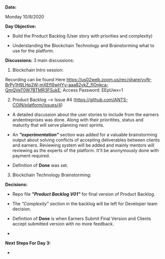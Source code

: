 **Date:**

Monday 10/8/2020

**Day Objective:**

- Build the Product Backlog (User story with priorities and complexity)

- Understanding the Blockchain Technology and Brainstorming what to use for the platform.

**Discussions:**
3 main discussions:
1. Blockchain Intro session:

Recording can be found Here https://us02web.zoom.us/rec/share/yvN-BrPy1H9LHp2W-mXEfI9wHYv-aaa82ykZ_fIOnkca-QmQVeT0W7BTMR3FSukE; Access Password: EEpUwx=1

2. Product Backlog --> Issue #4 (https://github.com/ANTS-COIN/platform/issues/4) 

- A detailed discussion about the user stories to include from the earners andentreprises was done. Along with their prioritites, status and maturity that will serve planning next sprints.

- An _**"experimentation"**_ section was added for a valuable brainstorming output about solving conflicts of accepting deliverables between clients and earners. Reviewing system will be added and mainly mentors will reviewing as the experts of the platform. It'll be anonymously done with payment required.

- Definition of **Done** was set.

3. Blockchain Technology Brainstorming:

**Decisions:**

- Repo file _**"Product Backlog V01"**_ for final version of Product Backlog.

- The _"Complexity"_ section in the backlog will be left for Developer team decision.

- Definition of **Done** is when Earners Submit Final Version and Clients accept submitted version with no more feedback.

- 

**Next Steps For Day 3:**

- 
